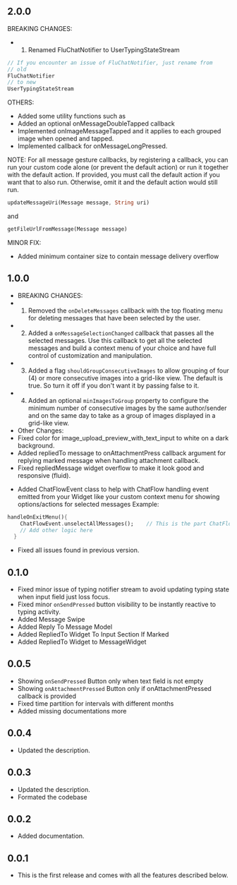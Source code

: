 ## 2.0.0
BREAKING CHANGES:
* 1. Renamed FluChatNotifier to UserTypingStateStream
```dart
// If you encounter an issue of FluChatNotifier, just rename from
// old
FluChatNotifier
// to new
UserTypingStateStream
```

OTHERS:
* Added some utility functions such as
* Added an optional onMessageDoubleTapped callback
* Implemented onImageMessageTapped and it applies to each grouped image when opened and tapped.
* Implemented callback for onMessageLongPressed.

NOTE: For all message gesture callbacks, by registering a callback, you can run your custom code alone (or prevent the default action) or run it together with the default action. If provided, you must call the default action if you want that to also run. Otherwise, omit it and the default action would still run.

```dart
updateMessageUri(Message message, String uri)
```
and 

```dart
getFileUrlFromMessage(Message message)
```


MINOR FIX:
* Added minimum container size to contain message delivery overflow


## 1.0.0
* BREAKING CHANGES:
* 1. Removed the `onDeleteMessages` callback with the top floating menu for deleting messages that have been selected by the user.
* 2. Added a `onMessageSelectionChanged` callback that passes all the selected messages. Use this callback to get all the selected messages and build a context menu of your choice and have full control of customization and manipulation.
* 3. Added a flag `shouldGroupConsecutiveImages` to allow grouping of four (4) or more consecutive images into a grid-like view. The default is true. So turn it off if you don't want it by passing false to it.
* 4. Added an optional `minImagesToGroup` property to configure the minimum number of consecutive images by the same author/sender and on the same day to take as a group of images displayed in a grid-like view.
* Other Changes:
* Fixed color for image_upload_preview_with_text_input to white on a dark background.
* Added repliedTo message to onAttachmentPress callback argument for replying marked message when handling attachment callback.
* Fixed repliedMessage widget overflow to make it look good and responsive (fluid).
<!-- * Added `shouldOverrideDefaultMessageLongPress` to either ovveride the default message long press effect. -->

* Added ChatFlowEvent class to help with ChatFlow handling event emitted from your Widget like your custom context menu for showing options/actions for selected messages
Example:
```dart
handleOnExitMenu(){
    ChatFlowEvent.unselectAllMessages();    // This is the part ChatFlowEvent is used.
    // Add other logic here
  }
```

* Fixed all issues found in previous version.

## 0.1.0
* Fixed minor issue of typing notifier stream to avoid updating typing state when input field just loss focus.
* Fixed minor `onSendPressed` button visibility to be instantly reactive to typing activity.
* Added Message Swipe
* Added Reply To Message Model
* Added RepliedTo Widget To Input Section If Marked
* Added RepliedTo Widget to MessageWidget

## 0.0.5
* Showing `onSendPressed` Button only when text field is not empty
* Showing `onAttachmentPressed` Button only if onAttachmentPressed callback is provided
* Fixed time partition for intervals with different months
* Added missing documentations more

## 0.0.4

* Updated the description.

## 0.0.3

* Updated the description.
* Formated the codebase

## 0.0.2

* Added documentation.


## 0.0.1

* This is the first release and comes with all the features described below.


